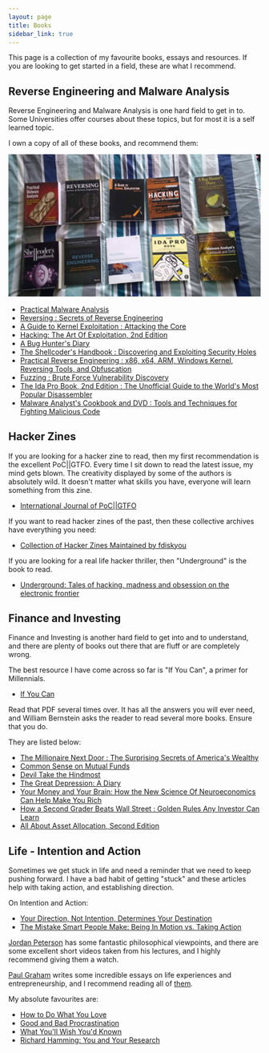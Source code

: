 ```yaml
---
layout: page
title: Books
sidebar_link: true
---
```


This page is a collection of my favourite books, essays and resources.
If you are looking to get started in a field, these are what I recommend.

## Reverse Engineering and Malware Analysis

Reverse Engineering and Malware Analysis is one hard field to get in to. Some Universities offer courses about these topics, but for most it is a self learned topic.

I own a copy of all of these books, and recommend them:

![Books](/assets/images/2018_00.jpg)

* [Practical Malware Analysis](https://www.bookdepository.com/Practical-Malware-Analysis-Michael-Sikorski/9781593272906)
* [Reversing : Secrets of Reverse Engineering](https://www.bookdepository.com/Reversing-Eldad-Eilam/9780764574818)
* [A Guide to Kernel Exploitation : Attacking the Core](https://www.bookdepository.com/Guide-Kernel-Exploitation-Massimiliano-Oldani/9781597494861)
* [Hacking: The Art Of Exploitation, 2nd Edition](https://www.bookdepository.com/Hacking-Art-Exploitation-2nd-Edition-Jon-Erickson/9781593271442)
* [A Bug Hunter's Diary](https://www.bookdepository.com/Bug-Hunters-Diary-Tobias-Klein/9781593273859)
* [The Shellcoder's Handbook : Discovering and Exploiting Security Holes](https://www.bookdepository.com/Shellcoders-Handbook-Chris-Anley/9780470080238)
* [Practical Reverse Engineering : x86, x64, ARM, Windows Kernel, Reversing Tools, and Obfuscation](https://www.bookdepository.com/Practical-Reverse-Engineering-Alexandre-Gazet/9781118787311)
* [Fuzzing : Brute Force Vulnerability Discovery](https://www.bookdepository.com/Fuzzing/9780321446114)
* [The Ida Pro Book, 2nd Edition : The Unofficial Guide to the World's Most Popular Disassembler](https://www.bookdepository.com/Ida-Pro-Book-2nd-Edition-Chris-Eagle/9781593272890)
* [Malware Analyst's Cookbook and DVD : Tools and Techniques for Fighting Malicious Code](https://www.bookdepository.com/Malware-Analysts-Cookbook-DVD-Matthew-Richard/9780470613030)

## Hacker Zines

If you are looking for a hacker zine to read, then my first recommendation is the excellent PoC\|\|GTFO. Every time I sit down to read the latest issue, my mind gets blown. The creativity displayed by some of the authors is absolutely wild. It doesn't matter what skills you have, everyone will learn something from this zine.

* [International Journal of PoC\|\|GTFO](https://www.alchemistowl.org/pocorgtfo/)

If you want to read hacker zines of the past, then these collective archives have everything you need:

* [Collection of Hacker Zines Maintained by fdiskyou](https://github.com/fdiskyou/Zines)

If you are looking for a real life hacker thriller, then "Underground" is the book to read.

* [Underground: Tales of hacking, madness and obsession on the electronic frontier](http://www.underground-book.net/)

## Finance and Investing

Finance and Investing is another hard field to get into and to understand, and there are plenty of books out there that are fluff or are completely wrong. 

The best resource I have come across so far is "If You Can", a primer for Millennials.

* [If You Can](https://www.etf.com/docs/IfYouCan.pdf)

Read that PDF several times over. It has all the answers you will ever need, and William Bernstein asks the reader to read several more books. Ensure that you do. 

They are listed below:

* [The Millionaire Next Door : The Surprising Secrets of America's Wealthy](https://www.bookdepository.com/Millionaire-Next-Door-Thomas-J-Stanley/9781589795471)
* [Common Sense on Mutual Funds](https://www.bookdepository.com/Common-Sense-on-Mutual-Funds-John-C-Bogle/9780470138137)
* [Devil Take the Hindmost](https://www.bookdepository.com/Devil-Take-Hindmost-E-Chancellor/9780452281806)
* [The Great Depression: A Diary](https://www.bookdepository.com/Great-Depression-Diary-Benjamin-Roth/9781586489014)
* [Your Money and Your Brain: How the New Science Of Neuroeconomics Can Help Make You Rich](https://www.bookdepository.com/Your-Money-Your-Brain-How-New-Science-Neuroeconomics-Can-Help-Make-You-Rich-Jason-Zweig/9780743276696)
* [How a Second Grader Beats Wall Street : Golden Rules Any Investor Can Learn](https://www.bookdepository.com/How-Second-Grader-Beats-Wall-Street-Allan-S-Roth/9780470919033)
* [All About Asset Allocation, Second Edition](https://www.bookdepository.com/All-About-Asset-Allocation-Second-Edition-Richard-Ferri/9780071700788)

## Life - Intention and Action

Sometimes we get stuck in life and need a reminder that we need to keep pushing forward. I have a bad habit of getting "stuck" and these articles help with taking action, and establishing direction.

On Intention and Action:

* [Your Direction, Not Intention, Determines Your Destination](https://www.uncoveryourpurpose.com/direction-not-intention-determines-destination-principle-path/)
* [The Mistake Smart People Make: Being In Motion vs. Taking Action](https://jamesclear.com/taking-action)

[Jordan Peterson](https://www.youtube.com/channel/UCo9QgwWCNEhDxL1gH-jxa8Q) has some fantastic philosophical viewpoints, and there are some excellent short videos taken from his lectures, and I highly recommend giving them a watch.

[Paul Graham](http://www.paulgraham.com/) writes some incredible essays on life experiences and entrepreneurship, and I recommend reading all of [them](http://www.paulgraham.com/articles.html).

My absolute favourites are:

* [How to Do What You Love](http://www.paulgraham.com/love.html)
* [Good and Bad Procrastination](http://www.paulgraham.com/procrastination.html)
* [What You'll Wish You'd Known](http://www.paulgraham.com/hs.html)
* [Richard Hamming: You and Your Research](http://www.paulgraham.com/hamming.html)
